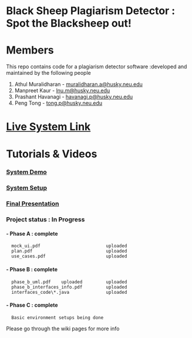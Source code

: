 # Black Sheep Plagiarism Detector : Spot the Blacksheep out!


# Members
This repo contains code for a plagiarism detector software :developed and maintained by the following people 
1. Athul Muralidharan   - muralidharan.a@husky.neu.edu
2. Manpreet Kaur        - lnu.m@husky.neu.edu
3. Prashant Havanagi    - havanagi.p@husky.neu.edu
4. Peng Tong            - tong.p@husky.neu.edu  


# [Live System Link](http://blacksheep.us-east-2.elasticbeanstalk.com/templates/welcome.html)


# Tutorials & Videos

### [System Demo](https://youtu.be/jUKjM7mgczE)

### [System Setup](https://youtu.be/OVZ4Z5wvn2Q)

### [Final Presentation](https://youtu.be/IKvGhTI7uoo)


### Project status : In Progress
#### - Phase A : complete
      mock_ui.pdf                         uploaded
      plan.pdf                            uploaded
      use_cases.pdf                       uploaded

#### - Phase B : complete
      phase_b_uml.pdf    uploaded         uploaded
      phase_b_interfaces_info.pdf         uploaded
      interfaces_code\*.java              uploaded

#### - Phase C : complete
      Basic environment setups being done 
      

Please go through the wiki pages for more info 
